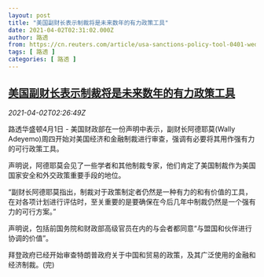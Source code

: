 ```yaml
---
layout: post
title: "美国副财长表示制裁将是未来数年的有力政策工具"
date: 2021-04-02T02:31:02.000Z
author: 路透
from: https://cn.reuters.com/article/usa-sanctions-policy-tool-0401-wedn-idCNKBS2BP06K
tags: [ 路透 ]
categories: [ 路透 ]
---
```

<!--1617330662000-->
[美国副财长表示制裁将是未来数年的有力政策工具](https://cn.reuters.com/article/usa-sanctions-policy-tool-0401-wedn-idCNKBS2BP06K)
------

<div>
<div><i>2021-04-02T02:26:49Z</i></div><p>路透华盛顿4月1日 - 美国财政部在一份声明中表示，副财长阿德耶莫(Wally Adeyemo)周四开始对美国经济和金融制裁进行审查，强调有必要将其用作强有力的可行政策工具。</p><p>声明说，阿德耶莫会见了一些学者和其他制裁专家，他们肯定了美国制裁作为美国国家安全和外交政策重要手段的地位。</p><p>“副财长阿德耶莫指出，制裁对于政策制定者仍然是一种有力的和有价值的工具，在对各项计划进行评估时，至关重要的是要确保在今后几年中制裁仍然是一个强有力的可行方案。”</p><p>声明说，包括前国务院和财政部高级官员在内的与会者都同意“与盟国和伙伴进行协调的价值”。</p><p>拜登政府已经开始审查特朗普政府关于中国和贸易的政策，及其广泛使用的金融和经济制裁。(完)</p>
</div>
